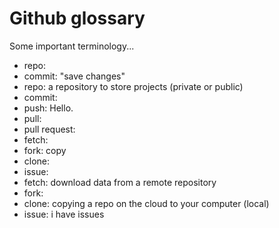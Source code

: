 # Github glossary

Some important terminology...

- repo: 
- commit: "save changes"
- repo: a repository to store projects (private or public)
- commit: 
- push: Hello.
- pull: 
- pull request: 
- fetch: 
- fork: copy
- clone: 
- issue: 
- fetch: download data from a remote repository
- fork: 
- clone: copying a repo on the cloud to your computer (local)
- issue: i have issues
